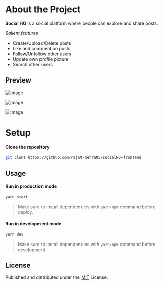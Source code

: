# About the Project
  **Social HQ** is a social platform where people can explore and share posts.
  
  *Salient features*
  - Create/Upload/Delete posts
  - Like and comment on posts
  - Follow/Unfollow other users
  - Update own profile picture
  - Search other users

## Preview

![image](https://user-images.githubusercontent.com/35677839/172062216-79967c0c-680d-46af-a762-a0b71e86b3c4.png)

![image](https://user-images.githubusercontent.com/35677839/172062298-a1152062-da55-431c-8c6b-6363a2845172.png)

![image](https://user-images.githubusercontent.com/35677839/172062338-cef83385-8610-4c97-9723-d75fe331e933.png)


# Setup

#### Clone the repository

```bash
git clone https://github.com/rajat-mehra05/socialHQ-frontend
```

## Usage

#### Run in production mode

```bash
yarn start
```

> Make sure to install dependencies with `yarn/npm` command before deploy.

#### Run in development mode

```bash
yarn dev
```

> Make sure to install dependencies with `yarn/npm` command before development.


## License
Published and distributed under the [MIT](https://choosealicense.com/licenses/mit/) License.

